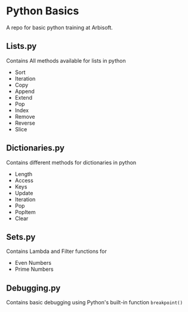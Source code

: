 # Python Basics
A repo for basic python training at Arbisoft.

## Lists.py
Contains All methods available for lists in python
- Sort
- Iteration
- Copy
- Append
- Extend
- Pop
- Index
- Remove
- Reverse
- Slice

## Dictionaries.py
Contains different methods for dictionaries in python
- Length
- Access
- Keys
- Update
- Iteration
- Pop
- PopItem
- Clear

## Sets.py
Contains Lambda and Filter functions for
- Even Numbers
- Prime Numbers 

## Debugging.py
Contains basic debugging using Python's built-in function `breakpoint()`